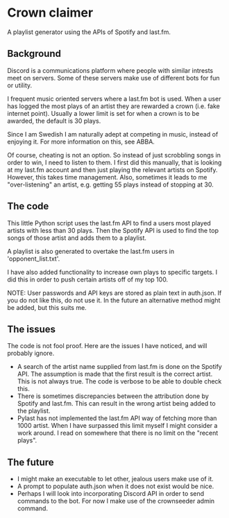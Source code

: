 # Crown claimer
A playlist generator using the APIs of Spotify and last.fm.

## Background
Discord is a communications platform where people with similar intrests meet on servers. Some of these servers make use of different bots for fun or utility.

I frequent music oriented servers where a last.fm bot is used. When a user has logged the most plays of an artist they are rewarded a crown (i.e. fake internet point). Usually a lower limit is set for when a crown is to be awarded, the default is 30 plays.

Since I am Swedish I am naturally adept at competing in music, instead of enjoying it. For more information on this, see ABBA.

Of course, cheating is not an option. So instead of just scrobbling songs in order to win, I need to listen to them. I first did this manually, that is looking at my last.fm account and then just playing the relevant artists on Spotify. However, this takes time management. Also, sometimes it leads to me "over-listening" an artist, e.g. getting 55 plays instead of stopping at 30.


## The code

This little Python script uses the last.fm API to find a users most played artists with less than 30 plays.
Then the Spotify API is used to find the top songs of those artist and adds them to a playlist.

A playlist is also generated to overtake the last.fm users in 'opponent_list.txt'.

I have also added functionality to increase own plays to specific targets. I did this in order to push certain artists off of my top 100.

NOTE: User passwords and API keys are stored as plain text in auth.json. If you do not like this, do not use it. In the future an alternative method might be added, but this suits me.


## The issues

The code is not fool proof. Here are the issues I have noticed, and will probably ignore.
* A search of the artist name supplied from last.fm is done on the Spotify API. The assumption is made that the first result is the correct artist. This is not always true. The code is verbose to be able to double check this.
* There is sometimes discrepancies between the attribution done by Spotify and last.fm. This can result in the wrong artist being added to the playlist.
* Pylast has not implemented the last.fm API way of fetching more than 1000 artist. When I have surpassed this limit myself I might consider a work around. I read on somewhere that there is no limit on the "recent plays".

## The future

* I might make an executable to let other, jealous users make use of it.
* A prompt to populate auth.json when it does not exist would be nice.
* Perhaps I will look into incorporating Discord API in order to send commands to the bot. For now I make use of the crownseeder admin command.
